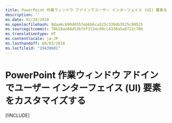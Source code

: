 ```yaml
---
title: PowerPoint 作業ウィンドウ アドインでユーザー インターフェイス (UI) 要素をカスタマイズする
description: ''
ms.date: 02/28/2018
ms.openlocfilehash: 0daa6c690d6557eb6b6ca525c339db3525c90525
ms.sourcegitcommit: 78b28ae88d53bfef3134c09cc4336a5a8722c70b
ms.translationtype: HT
ms.contentlocale: ja-JP
ms.lasthandoff: 09/03/2018
ms.locfileid: "19439601"
---
```

# <a name="customize-user-interface-ui-elements-in-your-powerpoint-task-pane-add-in"></a>PowerPoint 作業ウィンドウ アドインでユーザー インターフェイス (UI) 要素をカスタマイズする

[!INCLUDE[](../includes/powerpoint-tutorial-customize-ui.md)]